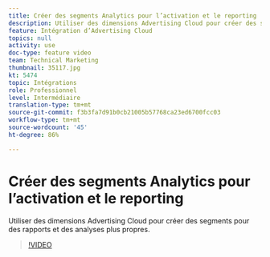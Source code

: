 ```yaml
---
title: Créer des segments Analytics pour l’activation et le reporting
description: Utiliser des dimensions Advertising Cloud pour créer des segments pour des rapports et des analyses plus propres.
feature: Intégration d’Advertising Cloud
topics: null
activity: use
doc-type: feature video
team: Technical Marketing
thumbnail: 35117.jpg
kt: 5474
topic: Intégrations
role: Professionnel
level: Intermédiaire
translation-type: tm+mt
source-git-commit: f3b3fa7d91b0cb21005b57768ca23ed6700fcc03
workflow-type: tm+mt
source-wordcount: '45'
ht-degree: 86%

---
```



# Créer des segments Analytics pour l’activation et le reporting

Utiliser des dimensions Advertising Cloud pour créer des segments pour des rapports et des analyses plus propres.

>[!VIDEO](https://video.tv.adobe.com/v/35117/?quality=12&learn=on)

